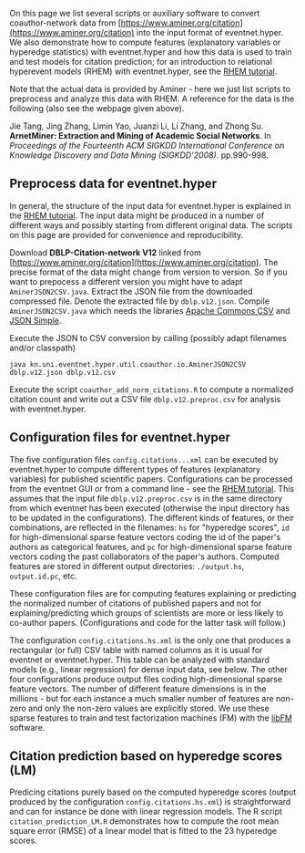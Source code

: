 On this page we list several scripts or auxiliary software to convert coauthor-network data from [https://www.aminer.org/citation](https://www.aminer.org/citation) into the input format of eventnet.hyper. We also demonstrate how to compute features (explanatory variables or hyperedge statistics) with eventnet.hyper and how this data is used to train and test models for citation prediction; for an introduction to relational hyperevent models (RHEM) with eventnet.hyper, see the [RHEM tutorial](https://github.com/juergenlerner/eventnet/wiki/RHEM-first-steps-(tutorial)). 

Note that the actual data is provided by Aminer - here we just list scripts to preprocess and analyze this data with RHEM. A reference for the data is the following (also see the webpage given above).

Jie Tang, Jing Zhang, Limin Yao, Juanzi Li, Li Zhang, and Zhong Su. **ArnetMiner: Extraction and Mining of Academic Social Networks**. In _Proceedings of the Fourteenth ACM SIGKDD International Conference on Knowledge Discovery and Data Mining (SIGKDD'2008)_. pp.990-998.

## Preprocess data for eventnet.hyper

In general, the structure of the input data for eventnet.hyper is explained in the [RHEM tutorial](https://github.com/juergenlerner/eventnet/wiki/RHEM-first-steps-(tutorial)). The input data might be produced in a number of different ways and possibly starting from different original data. The scripts on this page are provided for convenience and reproducibility. 

Download **DBLP-Citation-network V12** linked from [https://www.aminer.org/citation](https://www.aminer.org/citation). The precise format of the data might change from version to version. So if you want to prepocess a different version you might have to adapt `AminerJSON2CSV.java`. Extract the JSON file from the downloaded compressed file. Denote the extracted file by `dblp.v12.json`. Compile `AminerJSON2CSV.java` which needs the libraries [Apache Commons CSV](https://commons.apache.org/proper/commons-csv/) and [JSON Simple](https://code.google.com/archive/p/json-simple/). 

Execute the JSON to CSV conversion by calling (possibly adapt filenames and/or classpath)
```
java kn.uni.eventnet.hyper.util.coauthor.io.AminerJSON2CSV dblp.v12.json dblp.v12.csv
```

Execute the script `coauthor_add_norm_citations.R` to compute a normalized citation count and write out a CSV file `dblp.v12.preproc.csv` for analysis with eventnet.hyper.

## Configuration files for eventnet.hyper

The five configuration files `config.citations...xml` can be executed by eventnet.hyper to compute different types of features (explanatory variables) for published scientific papers. Configurations can be processed from the eventnet GUI or from a command line - see the [RHEM tutorial](https://github.com/juergenlerner/eventnet/wiki/RHEM-first-steps-(tutorial)). This assumes that the input file `dblp.v12.preproc.csv` is in the same directory from which eventnet has been executed (otherwise the input directory has to be updated in the configurations). The different kinds of features, or their combinations, are reflected in the filenames: `hs` for "hyperedge scores", `id` for high-dimensional sparse feature vectors coding the id of the paper's authors as categorical features, and `pc` for high-dimensional sparse feature vectors coding the past collaborators of the paper's authors. Computed features are stored in different output directories: `./output.hs`, `output.id.pc`, etc. 

These configuration files are for computing features explaining or predicting the normalized number of citations of published papers and not for explaining/predicting which groups of scientists are more or less likely to co-author papers. (Configurations and code for the latter task will follow.) 

The configuration `config.citations.hs.xml` is the only one that produces a rectangular (or full) CSV table with named columns as it is usual for eventnet or eventnet.hyper. This table can be analyzed with standard models (e.g., linear regression) for dense input data, see below. The other four configurations produce output files coding high-dimensional sparse feature vectors. The number of different feature dimensions is in the millions - but for each instance a much smaller number of features are non-zero and only the non-zero values are explicitly stored. We use these sparse features to train and test factorization machines (FM) with the [libFM](http://www.libfm.org/) software.

## Citation prediction based on hyperedge scores (LM)

Predicing citations purely based on the computed hyperedge scores (output produced by the configuration `config.citations.hs.xml`) is straightforward and can for instance be done with linear regression models. The R script `citation_prediction_LM.R` demonstrates how to compute the root mean square error (RMSE) of a linear model that is fitted to the 23 hyperedge scores. 
